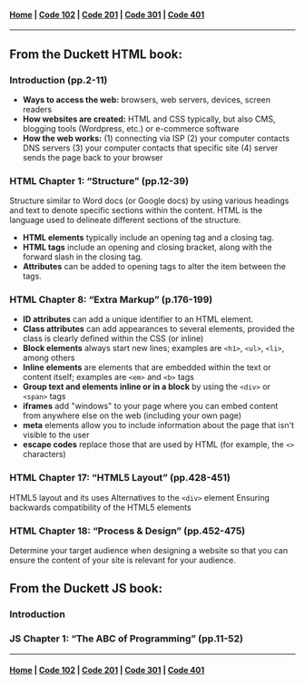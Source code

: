 #### [Home](../README.md) | [Code 102](../102main.md) | [Code 201](../201main.md) | [Code 301](../301main.md) | [Code 401](../401main.md)
***
## From the Duckett HTML book:
### Introduction (pp.2-11)
- **Ways to access the web:** browsers, web servers, devices, screen readers
- **How websites are created:** HTML and CSS typically, but also CMS, blogging tools (Wordpress, etc.) or e-commerce software
- **How the web works:** (1) connecting via ISP (2) your computer contacts DNS servers (3) your computer contacts that specific site (4) server sends the page back to your browser

### HTML Chapter 1: “Structure” (pp.12-39)
Structure similar to Word docs (or Google docs) by using various headings and text to denote specific sections within the content. HTML is the language used to delineate different sections of the structure.

- **HTML elements** typically include an opening tag and a closing tag.
- **HTML tags** include an opening and closing bracket, along with the forward slash in the closing tag.
- **Attributes** can be added to opening tags to alter the item between the tags.

### HTML Chapter 8: “Extra Markup” (p.176-199)
- **ID attributes** can add a unique identifier to an HTML element. 
- **Class attributes** can add appearances to several elements, provided the class is clearly defined within the CSS (or inline)
- **Block elements** always start new lines; examples are `<h1>`, `<ul>`, `<li>`, among others
- **Inline elements** are elements that are embedded within the text or content itself; examples are `<em>` and `<b>` tags
- **Group text and elements inline or in a block** by using the `<div>` or `<span>` tags
- **iframes** add "windows" to your page where you can embed content from anywhere else on the web (including your own page)
- **meta** elements allow you to include information about the page that isn't visible to the user
- **escape codes** replace those that are used by HTML (for example, the `<>` characters)

### HTML Chapter 17: “HTML5 Layout” (pp.428-451)
HTML5 layout and its uses
Alternatives to the `<div>` element
Ensuring backwards compatibility of the HTML5 elements

### HTML Chapter 18: “Process & Design” (pp.452-475)
Determine your target audience when designing a website so that you can ensure the content of your site is relevant for your audience.

## From the Duckett JS book:
### Introduction

### JS Chapter 1: “The ABC of Programming” (pp.11-52)

***
#### [Home](../README.md) | [Code 102](../102main.md) | [Code 201](../201main.md) | [Code 301](../301main.md) | [Code 401](../401main.md)
